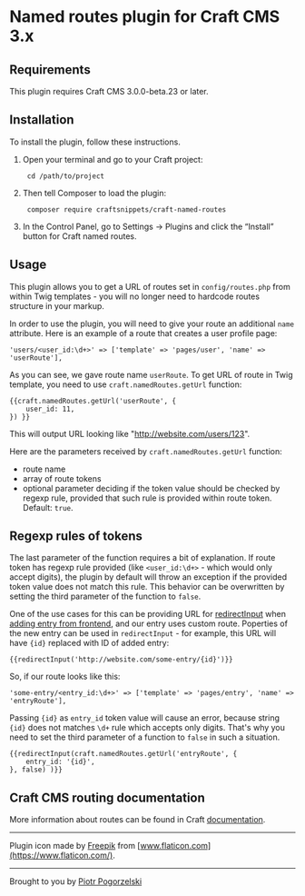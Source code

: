 # Named routes plugin for Craft CMS 3.x


## Requirements

This plugin requires Craft CMS 3.0.0-beta.23 or later.

## Installation

To install the plugin, follow these instructions.

1. Open your terminal and go to your Craft project:

        cd /path/to/project

2. Then tell Composer to load the plugin:

        composer require craftsnippets/craft-named-routes

3. In the Control Panel, go to Settings → Plugins and click the “Install” button for Craft named routes.

## Usage

This plugin allows you to get a URL of routes set in `config/routes.php` from within Twig templates - you will no longer need to hardcode routes structure in your markup.

In order to use the plugin, you will need to give your route an additional `name` attribute. Here is an example of a route that creates a user profile page:

```
'users/<user_id:\d+>' => ['template' => 'pages/user', 'name' => 'userRoute'],
```

As you can see, we gave route name `userRoute`. To get URL of route in Twig template, you need to use `craft.namedRoutes.getUrl` function:

```
{{craft.namedRoutes.getUrl('userRoute', {
	user_id: 11,
}) }}
```

This will output URL looking like "http://website.com/users/123".

Here are the parameters received by `craft.namedRoutes.getUrl` function:

* route name
* array of route tokens
* optional parameter deciding if the token value should be checked by regexp rule, provided that such rule is provided within route token. Default: `true`.

## Regexp rules of tokens

The last parameter of the function requires a bit of explanation. If route token has regexp rule provided (like `<user_id:\d+>` - which would only accept digits), the plugin by default will throw an exception if the provided token value does not match this rule. This behavior can be overwritten by setting the third parameter of the function to `false`. 

One of the use cases for this can be providing URL for [redirectInput](https://docs.craftcms.com/v3/dev/functions.html#redirectinput) when [adding entry from frontend](https://docs.craftcms.com/v3/dev/examples/entry-form.html), and our entry uses custom route. Poperties of the new entry can be used in `redirectInput` - for example, this URL will have `{id}` replaced with ID of added entry:

```
{{redirectInput('http://website.com/some-entry/{id}')}}
```

So, if our route looks like this:

```
'some-entry/<entry_id:\d+>' => ['template' => 'pages/entry', 'name' => 'entryRoute'],
```

Passing `{id}` as `entry_id` token value will cause an error, because string `{id}` does not matches `\d+` rule which accepts only digits. That's why you need to set the third parameter of a function to `false` in such a situation.

```
{{redirectInput(craft.namedRoutes.getUrl('entryRoute', {
	entry_id: '{id}',
}, false) )}}
```

## Craft CMS routing documentation

More information about routes can be found in Craft [documentation](https://docs.craftcms.com/v3/routing.html#advanced-routing-with-url-rules).

-----------------

Plugin icon made by [Freepik](https://www.flaticon.com/authors/freepik) from [www.flaticon.com](https://www.flaticon.com/).

-----------------

Brought to you by [Piotr Pogorzelski](http://craftsnippets.com/)
